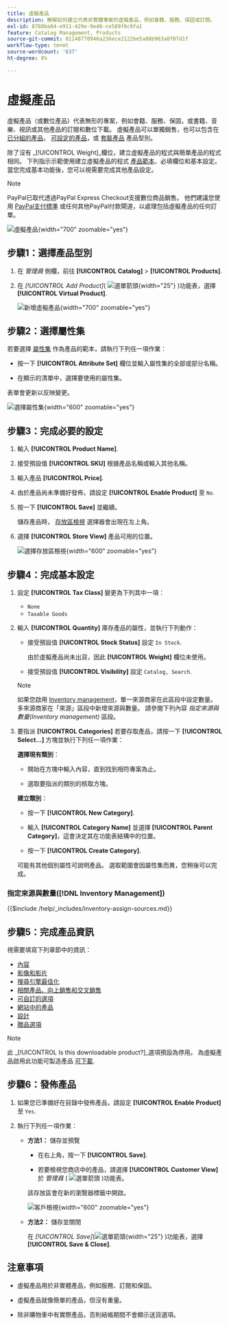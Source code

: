 ```yaml
---
title: 虛擬產品
description: 瞭解如何建立代表非實體專案的虛擬產品，例如會籍、服務、保固或訂閱。
exl-id: 8788ba04-e911-429e-9e48-ce589f0c9fa1
feature: Catalog Management, Products
source-git-commit: 01148770946a236ece2122be5a88b963a0f07d1f
workflow-type: tm+mt
source-wordcount: '637'
ht-degree: 0%

---
```


# 虛擬產品

虛擬產品（或數位產品）代表無形的專案，例如會籍、服務、保固，或書籍、音樂、視訊或其他產品的訂閱和數位下載。 虛擬產品可以單獨銷售，也可以包含在 [已分組的產品](product-create-grouped.md)， [可設定的產品](product-create-configurable.md)，或 [套裝產品](product-create-bundle.md) 產品型別。

除了沒有 _[!UICONTROL Weight]_欄位，建立虛擬產品的程式與簡單產品的程式相同。 下列指示示範使用建立虛擬產品的程式 [產品範本](attribute-sets.md)、必填欄位和基本設定。 當您完成基本功能後，您可以視需要完成其他產品設定。

>[!NOTE]
>
>PayPal已取代透過PayPal Express Checkout支援數位商品銷售。 他們建議您使用 [PayPal支付標準](../stores-purchase/paypal-payments-standard.md) 或任何其他PayPal付款閘道，以處理包括虛擬產品的任何訂單。

![虛擬產品](./assets/product-virtual-membership.png){width="700" zoomable="yes"}

## 步驟1：選擇產品型別

1. 在 _管理員_ 側欄，前往 **[!UICONTROL Catalog]** > **[!UICONTROL Products]**.

1. 在 _[!UICONTROL Add Product]_( ![選單箭頭](../assets/icon-menu-down-arrow-red.png){width="25"} )功能表，選擇&#x200B;**[!UICONTROL Virtual Product]**.

   ![新增虛擬產品](./assets/product-add-virtual.png){width="700" zoomable="yes"}

## 步驟2：選擇屬性集

若要選擇 [屬性集](attribute-sets.md) 作為產品的範本，請執行下列任一項作業：

- 按一下 **[!UICONTROL Attribute Set]** 欄位並輸入屬性集的全部或部分名稱。

- 在顯示的清單中，選擇要使用的屬性集。

表單會更新以反映變更。

![選擇屬性集](./assets/product-create-choose-attribute-set.png){width="600" zoomable="yes"}

## 步驟3：完成必要的設定

1. 輸入 **[!UICONTROL Product Name]**.

1. 接受預設值 **[!UICONTROL SKU]** 根據產品名稱或輸入其他名稱。

1. 輸入產品 **[!UICONTROL Price]**.

1. 由於產品尚未準備好發佈，請設定 **[!UICONTROL Enable Product]** 至 `No`.

1. 按一下 **[!UICONTROL Save]** 並繼續。

   儲存產品時， [存放區檢視](introduction.md#product-scope) 選擇器會出現在左上角。

1. 選擇 **[!UICONTROL Store View]** 產品可用的位置。

   ![選擇存放區檢視](./assets/product-create-store-view-choose.png){width="600" zoomable="yes"}

## 步驟4：完成基本設定

1. 設定 **[!UICONTROL Tax Class]** 變更為下列其中一項：

   - `None`
   - `Taxable Goods`

1. 輸入 **[!UICONTROL Quantity]** 庫存產品的屬性，並執行下列動作：

   - 接受預設值 **[!UICONTROL Stock Status]** 設定 `In Stock`.

     由於虛擬產品尚未出貨，因此 **[!UICONTROL Weight]** 欄位未使用。

   - 接受預設值 **[!UICONTROL Visibility]** 設定 `Catalog, Search`.

   >[!NOTE]
   >
   >如果您啟用 [Inventory management](../inventory-management/introduction.md)，單一來源商家在此區段中設定數量。 多來源商家在「來源」區段中新增來源與數量。 請參閱下列內容 _指定來源與數量(Inventory management)_ 區段。

1. 要指派 **[!UICONTROL Categories]** 若要存取產品，請按一下 **[!UICONTROL Select…]** 方塊並執行下列任一項作業：

   **選擇現有類別**：

   - 開始在方塊中輸入內容，直到找到相符專案為止。

   - 選取要指派的類別的核取方塊。

   **建立類別**：

   - 按一下 **[!UICONTROL New Category]**.

   - 輸入 **[!UICONTROL Category Name]** 並選擇 **[!UICONTROL Parent Category]**，這會決定其在功能表結構中的位置。

   - 按一下 **[!UICONTROL Create Category]**.

   可能有其他個別屬性可說明產品。 選取範圍會因屬性集而異，您稍後可以完成。

### 指定來源與數量([!DNL Inventory Management])

{{$include /help/_includes/inventory-assign-sources.md}}

## 步驟5：完成產品資訊

視需要填寫下列章節中的資訊：

- [內容](product-content.md)
- [影像和影片](product-images-and-video.md)
- [搜尋引擎最佳化](product-search-engine-optimization.md)
- [相關產品、向上銷售和交叉銷售](related-products-up-sells-cross-sells.md)
- [可自訂的選項](settings-advanced-custom-options.md)
- [網站中的產品](settings-basic-websites.md)
- [設計](settings-advanced-design.md)
- [贈品選項](product-gift-options.md)

>[!NOTE]
>
>此 _[!UICONTROL Is this downloadable product?]_選項預設為停用。 為虛擬產品啟用此功能可製造產品 [可下載](product-create-downloadable.md#downloadable-product).

## 步驟6：發佈產品

1. 如果您已準備好在目錄中發佈產品，請設定 **[!UICONTROL Enable Product]** 至 `Yes`.

1. 執行下列任一項作業：

   - **方法1：** 儲存並預覽

      - 在右上角，按一下 **[!UICONTROL Save]**.

      - 若要檢視您商店中的產品，請選擇 **[!UICONTROL Customer View]** 於 _管理員_ ( ![選單箭頭](../assets/icon-menu-down-arrow-black.png) )功能表。

     該存放區會在新的瀏覽器標籤中開啟。

     ![客戶檢視](./assets/product-admin-customer-view.png){width="600" zoomable="yes"}

   - **方法2：** 儲存並關閉

     在 _[!UICONTROL Save]_(![選單箭頭](../assets/icon-menu-down-arrow-red.png){width="25"} )功能表，選擇&#x200B;**[!UICONTROL Save & Close]**.

## 注意事項

- 虛擬產品用於非實體產品，例如服務、訂閱和保固。

- 虛擬產品就像簡單的產品，但沒有重量。

- 除非購物車中有實際產品，否則結帳期間不會顯示送貨選項。
